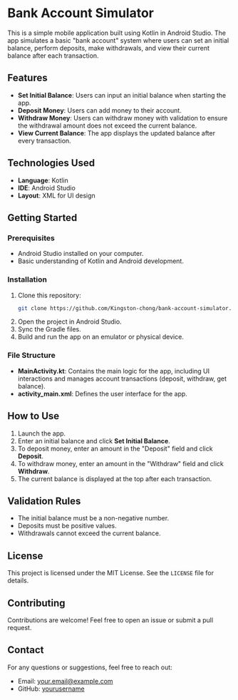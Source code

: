 # Bank Account Simulator

This is a simple mobile application built using Kotlin in Android Studio. The app simulates a basic "bank account" system where users can set an initial balance, perform deposits, make withdrawals, and view their current balance after each transaction.

## Features
- **Set Initial Balance**: Users can input an initial balance when starting the app.
- **Deposit Money**: Users can add money to their account.
- **Withdraw Money**: Users can withdraw money with validation to ensure the withdrawal amount does not exceed the current balance.
- **View Current Balance**: The app displays the updated balance after every transaction.

## Technologies Used
- **Language**: Kotlin
- **IDE**: Android Studio
- **Layout**: XML for UI design

## Getting Started

### Prerequisites
- Android Studio installed on your computer.
- Basic understanding of Kotlin and Android development.

### Installation
1. Clone this repository:
   ```bash
   git clone https://github.com/Kingston-chong/bank-account-simulator.git
   ```
2. Open the project in Android Studio.
3. Sync the Gradle files.
4. Build and run the app on an emulator or physical device.

### File Structure
- **MainActivity.kt**: Contains the main logic for the app, including UI interactions and manages account transactions (deposit, withdraw, get balance).
- **activity_main.xml**: Defines the user interface for the app.

## How to Use
1. Launch the app.
2. Enter an initial balance and click **Set Initial Balance**.
3. To deposit money, enter an amount in the "Deposit" field and click **Deposit**.
4. To withdraw money, enter an amount in the "Withdraw" field and click **Withdraw**.
5. The current balance is displayed at the top after each transaction.

## Validation Rules
- The initial balance must be a non-negative number.
- Deposits must be positive values.
- Withdrawals cannot exceed the current balance.

## License
This project is licensed under the MIT License. See the `LICENSE` file for details.

## Contributing
Contributions are welcome! Feel free to open an issue or submit a pull request.

## Contact
For any questions or suggestions, feel free to reach out:
- Email: your.email@example.com
- GitHub: [yourusername](https://github.com/yourusername)

